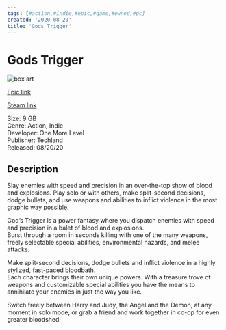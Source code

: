 ```yaml
---
tags: [#action,#indie,#epic,#game,#owned,#pc]
created: '2020-08-20'
title: 'Gods Trigger'
---
```

# Gods Trigger

![box art](https://cdn1.epicgames.com/ceaa24233cdb4b678a1cf515e3a912e8/offer/EGS_GodsTrigger_OneMoreLevel_S1-2560x1440-ba2bd3504ffc2b9e55271a60e177972a.jpg?h=270&amp;resize=1&amp;w=480)

[Epic link](https://www.epicgames.com/store/en-US/p/gods-trigger)

[Steam link](https://store.steampowered.com/app/488730/Gods_Trigger)

Size: 9 GB  
Genre: Action, Indie  
Developer: One More Level  
Publisher: Techland  
Released: 08/20/20  

## Description

Slay enemies with speed and precision in an over-the-top show of blood and explosions. Play solo or with others, make split-second decisions, dodge bullets, and use weapons and abilities to inflict violence in the most graphic way possible.

God’s Trigger is a power fantasy where you dispatch enemies with speed and precision in a balet of blood and explosions.  
Burst through a room in seconds killing with one of the many weapons, freely selectable special abilities, environmental hazards, and melee attacks.

Make split-second decisions, dodge bullets and inflict violence in a highly stylized, fast-paced bloodbath.  
Each character brings their own unique powers. With a treasure trove of weapons and customizable special abilities you have the means to annihilate your enemies in just the way you like.

Switch freely between Harry and Judy, the Angel and the Demon, at any moment in solo mode, or grab a friend and work together in co-op for even greater bloodshed!
